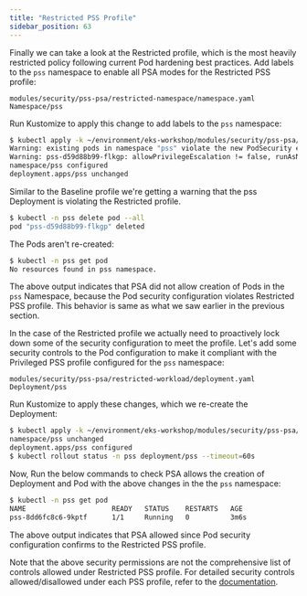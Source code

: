 ```yaml
---
title: "Restricted PSS Profile"
sidebar_position: 63
---
```


Finally we can take a look at the Restricted profile, which is the most heavily restricted policy following current Pod hardening best practices. Add labels to the `pss` namespace to enable all PSA modes for the Restricted PSS profile:

```kustomization
modules/security/pss-psa/restricted-namespace/namespace.yaml
Namespace/pss
```

Run Kustomize to apply this change to add labels to the `pss` namespace:

```bash
$ kubectl apply -k ~/environment/eks-workshop/modules/security/pss-psa/restricted-namespace
Warning: existing pods in namespace "pss" violate the new PodSecurity enforce level "restricted:latest"
Warning: pss-d59d88b99-flkgp: allowPrivilegeEscalation != false, runAsNonRoot != true, seccompProfile
namespace/pss configured
deployment.apps/pss unchanged
```

Similar to the Baseline profile we're getting a warning that the pss Deployment is violating the Restricted profile.

```bash
$ kubectl -n pss delete pod --all
pod "pss-d59d88b99-flkgp" deleted
```

The Pods aren't re-created:

```bash hook=no-pods
$ kubectl -n pss get pod
No resources found in pss namespace.
```

The above output indicates that PSA did not allow creation of Pods in the `pss` Namespace, because the Pod security configuration violates Restricted PSS profile. This behavior is same as what we saw earlier in the previous section.

In the case of the Restricted profile we actually need to proactively lock down some of the security configuration to meet the profile. Let's add some security controls to the Pod configuration to make it compliant with the Privileged PSS profile configured for the `pss` namespace:

```kustomization
modules/security/pss-psa/restricted-workload/deployment.yaml
Deployment/pss
```

Run Kustomize to apply these changes, which we re-create the Deployment:

```bash
$ kubectl apply -k ~/environment/eks-workshop/modules/security/pss-psa/restricted-workload
namespace/pss unchanged
deployment.apps/pss configured
$ kubectl rollout status -n pss deployment/pss --timeout=60s
```

Now, Run the below commands to check PSA allows the creation of Deployment and Pod with the above changes in the the `pss` namespace:

```bash
$ kubectl -n pss get pod
NAME                     READY   STATUS    RESTARTS   AGE
pss-8dd6fc8c6-9kptf      1/1     Running   0          3m6s
```

The above output indicates that PSA allowed since Pod security configuration confirms to the Restricted PSS profile.

Note that the above security permissions are not the comprehensive list of controls allowed under Restricted PSS profile. For detailed security controls allowed/disallowed under each PSS profile, refer to the [documentation](https://kubernetes.io/docs/concepts/security/pod-security-standards/#restricted).
